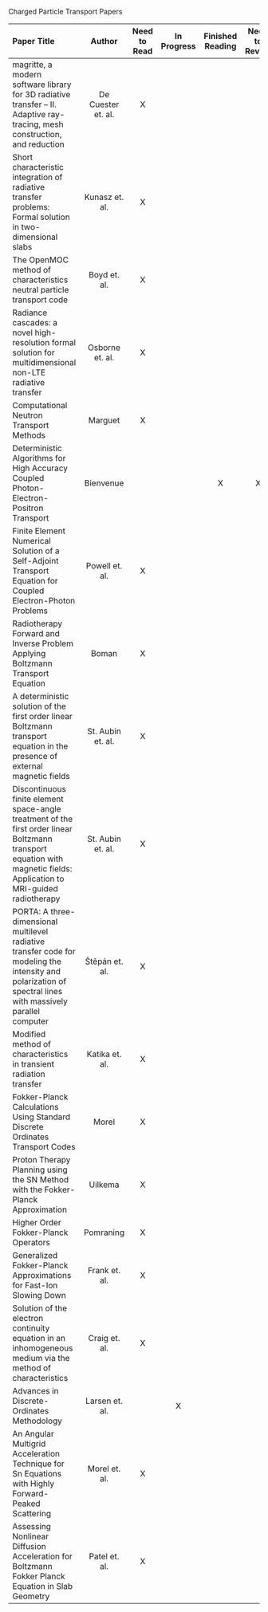 Charged Particle Transport Papers

| Paper Title | Author | Need to Read | In Progress | Finished Reading | Need to Revisit |
| :---------- | :----: | :----------: | :---------: | :--------------: | :-------------: |
| magritte, a modern software library for 3D radiative transfer – II. Adaptive ray-tracing, mesh construction, and reduction | De Cuester et. al. | X | | | | 
| Short characteristic integration of radiative transfer problems: Formal solution in two-dimensional slabs | Kunasz et. al. | X | | | |
| The OpenMOC method of characteristics neutral particle transport code | Boyd et. al. | X | | | |
| Radiance cascades: a novel high-resolution formal solution for multidimensional non-LTE radiative transfer | Osborne et. al. | X | | | |
| Computational Neutron Transport Methods | Marguet | X | | | |
| Deterministic Algorithms for High Accuracy Coupled Photon-Electron-Positron Transport | Bienvenue | | | X | X |
| Finite Element Numerical Solution of a Self-Adjoint Transport Equation for Coupled Electron-Photon Problems | Powell et. al. | X | | | |
| Radiotherapy Forward and Inverse Problem Applying Boltzmann Transport Equation | Boman | X | | | |
| A deterministic solution of the first order linear Boltzmann transport equation in the presence of external magnetic fields | St. Aubin et. al. | X | | | |
| Discontinuous finite element space-angle treatment of the first order linear Boltzmann transport equation with magnetic fields: Application to MRI-guided radiotherapy | St. Aubin et. al.| X | | | |
| PORTA: A three-dimensional multilevel radiative transfer code for modeling the intensity and polarization of spectral lines with massively parallel computer | Štěpán et. al. | X | | | |
| Modified method of characteristics in transient radiation transfer | Katika et. al. | X | | | |
| Fokker-Planck Calculations Using Standard Discrete Ordinates Transport Codes | Morel | X | | | |
| Proton Therapy Planning using the SN Method with the Fokker-Planck Approximation | Uilkema | X | | | |
| Higher Order Fokker-Planck Operators | Pomraning | X | | | |
| Generalized Fokker-Planck Approximations for Fast-Ion Slowing Down | Frank et. al. | X | | | |
| Solution of the electron continuity equation in an inhomogeneous medium via the method of characteristics | Craig et. al. | X | | | |
| Advances in Discrete-Ordinates Methodology | Larsen et. al. | | X | | |
| An Angular Multigrid Acceleration Technique for Sn Equations with Highly Forward-Peaked Scattering | Morel et. al. | X | | | |
| Assessing Nonlinear Diffusion Acceleration for Boltzmann Fokker Planck Equation in Slab Geometry | Patel et. al. | X | | | |
